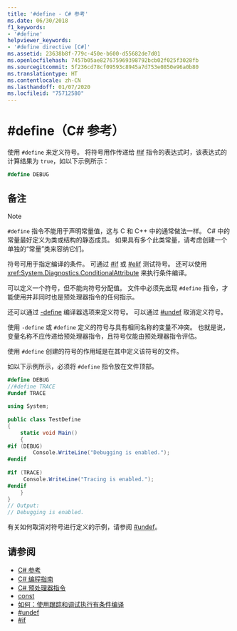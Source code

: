 ```yaml
---
title: '#define - C# 参考'
ms.date: 06/30/2018
f1_keywords:
- '#define'
helpviewer_keywords:
- '#define directive [C#]'
ms.assetid: 23638b8f-779c-450e-b600-d55682de7d01
ms.openlocfilehash: 7457b05ae827675969398792bcb02f025f3028fb
ms.sourcegitcommit: 5f236cd78cf09593c8945a7d753e0850e96a0b80
ms.translationtype: HT
ms.contentlocale: zh-CN
ms.lasthandoff: 01/07/2020
ms.locfileid: "75712580"
---
```

# <a name="define-c-reference"></a>#define（C# 参考）
使用 `#define` 来定义符号。 将符号用作传递给 [#if](./preprocessor-if.md) 指令的表达式时，该表达式的计算结果为 `true`，如以下示例所示：  
 
 ```csharp
 #define DEBUG
 ```
  
## <a name="remarks"></a>备注  
  
> [!NOTE]
> `#define` 指令不能用于声明常量值，这与 C 和 C++ 中的通常做法一样。 C# 中的常量最好定义为类或结构的静态成员。 如果具有多个此类常量，请考虑创建一个单独的“常量”类来容纳它们。  
  
 符号可用于指定编译的条件。 可通过 [#if](./preprocessor-if.md) 或 [#elif](./preprocessor-elif.md) 测试符号。 还可以使用 <xref:System.Diagnostics.ConditionalAttribute> 来执行条件编译。  
  
 可以定义一个符号，但不能向符号分配值。 文件中必须先出现 `#define` 指令，才能使用并非同时也是预处理器指令的任何指示。  
  
 还可以通过 [-define](../compiler-options/define-compiler-option.md) 编译器选项来定义符号。 可以通过 [#undef](./preprocessor-undef.md) 取消定义符号。  
  
 使用 `-define` 或 `#define` 定义的符号与具有相同名称的变量不冲突。 也就是说，变量名称不应传递给预处理器指令，且符号仅能由预处理器指令评估。  
  
 使用 `#define` 创建的符号的作用域是在其中定义该符号的文件。  
  
 如以下示例所示，必须将 `#define` 指令放在文件顶部。  
  
```csharp  
#define DEBUG  
//#define TRACE  
#undef TRACE  
  
using System;  
  
public class TestDefine  
{  
    static void Main()  
    {  
#if (DEBUG)  
        Console.WriteLine("Debugging is enabled.");  
#endif  
  
#if (TRACE)  
     Console.WriteLine("Tracing is enabled.");  
#endif  
    }  
}  
// Output:  
// Debugging is enabled.  
```  
  
 有关如何取消对符号进行定义的示例，请参阅 [#undef](./preprocessor-undef.md)。  
  
## <a name="see-also"></a>请参阅

- [C# 参考](../index.md)
- [C# 编程指南](../../programming-guide/index.md)
- [C# 预处理器指令](./index.md)
- [const](../keywords/const.md)
- [如何：使用跟踪和调试执行有条件编译](../../../framework/debug-trace-profile/how-to-compile-conditionally-with-trace-and-debug.md)
- [#undef](./preprocessor-undef.md)
- [#if](./preprocessor-if.md)
